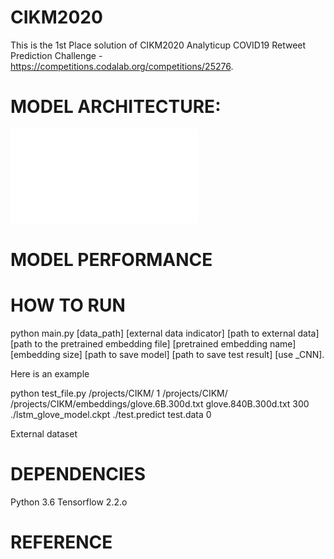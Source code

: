 # CIKM2020
 This is the 1st Place solution of CIKM2020 Analyticup COVID19 Retweet Prediction Challenge - https://competitions.codalab.org/competitions/25276.
 
# MODEL ARCHITECTURE:
![Alt text](model_architecture.pdf)

# MODEL PERFORMANCE



# HOW TO RUN

python main.py [data_path] [external data indicator] [path to external data] [path to the pretrained embedding file] [pretrained embedding name] [embedding size] [path to save model] [path to save test result] [use _CNN]. 

Here is an example

python test_file.py /projects/CIKM/ 1 /projects/CIKM/ /projects/CIKM/embeddings/glove.6B.300d.txt glove.840B.300d.txt 300 ./lstm_glove_model.ckpt ./test.predict test.data 0

External dataset 



# DEPENDENCIES
Python 3.6
Tensorflow 2.2.o

# REFERENCE
